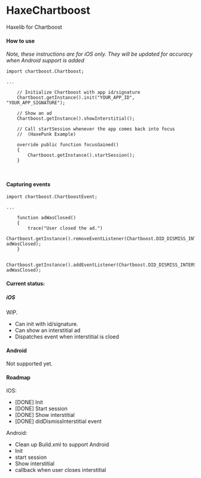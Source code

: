 HaxeChartboost
==============

Haxelib for Chartboost

#### How to use

*Note, these instructions are for iOS only. They will be updated for accuracy when Android support is added*

```
import chartboost.Chartboost;

...
	
	// Initialize Chartboost with app id/signature
	Chartboost.getInstance().init("YOUR_APP_ID", "YOUR_APP_SIGNATURE");

	// Show an ad
	Chartboost.getInstance().showInterstitial();

	// Call startSession whenever the app comes back into focus
	//  (HaxePunk Example)

	override public function focusGained()
	{
		Chartboost.getInstance().startSession();
	}

	
```

#### Capturing events

```
import chartboost.ChartboostEvent;

...

	function adWasClosed()
	{
		trace("User closed the ad.")
		Chartboost.getInstance().removeEventListener(Chartboost.DID_DISMISS_INTERSTITIAL, adWasClosed);
	}
	
	Chartboost.getInstance().addEventListener(Chartboost.DID_DISMISS_INTERSTITIAL, adWasClosed);

```

#### Current status:

##### iOS

WIP.
- Can init with id/signature.
- Can show an interstitial ad
- Dispatches event when interstitial is cloed

#### Android

Not supported yet.

#### Roadmap

IOS:
- [DONE] Init
- [DONE] Start session
- [DONE] Show interstitial
- [DONE] didDismissInterstitial event

Android:
- Clean up Build.xml to support Android
- Init
- start session
- Show interstitial
- callback when user closes interstitial
